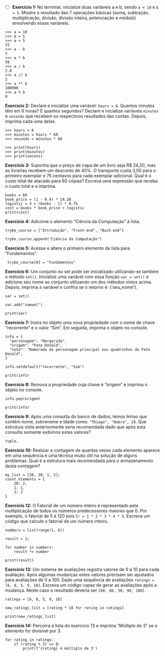 * [ ] **Exercício 1:** No terminal, inicialize duas variáveis a e b, sendo `a = 10` e `b = 5`. Mostre o resultado das 7 operações básicas (soma, subtração, multiplicação, divisão, divisão inteira, potenciação e módulo) envolvendo essas variáveis.

```
>>> a = 10
>>> b = 5
>>> a + 5
15
>>> a - b
5
>>> a * b
50
>>> a / b
2.0
>>> a // b
2
>>> a ** b
100000
>>> a % b
0
```

**Exercício 2:** Declare e inicialize uma variável: `hours = 6`. Quantos minutos têm em 6 horas? E quantos segundos? Declare e inicialize variáveis `minutes` e `seconds` que recebem os respectivos resultados das contas. Depois, imprima cada uma delas.

```
>>> hours = 6
>>> minutes = hours * 60
>>> seconds = minutes * 60

>>> print(hours)
>>> print(minutes)
>>> print(secons)
```

**Exercício 3:** Suponha que o preço de capa de um livro seja R$ 24,20, mas as livrarias recebem um desconto de 40%. O transporte custa 3,00 para o primeiro exemplar e 75 centavos para cada exemplar adicional. Qual é o custo total de atacado para 60 cópias? Escreva uma expressão que receba o custo total e a imprima.

```
books = 60
book_price = (1 - 0.4) * 24.20
logistic = 3 + (books - 1) * 0.75
cost = books * book_price + logistic
print(cost)
```

**Exercício 4:** Adicione o elemento “Ciência da Computação” à lista.

```
trybe_course = ["Introdução", "Front-end", "Back-end"]

trybe_course.append("Ciência da Computação")
```

**Exercício 5:** Acesse e altere o primeiro elemento da lista para “Fundamentos”.

```
 trybe_course[0] = "Fundamentos"
```

**Exercício 6:** Um conjunto ou set pode ser inicializado utilizando-se também o método `set()`. Inicialize uma variável com essa função `var = set()` e adicione seu nome ao conjunto utilizando um dos métodos vistos acima. Depois, imprima a variável e confira se o retorno é: {‘seu_nome’}.

```
var = set()

var.add("samuel")

print(var)
```

**Exercício 7:** Insira no objeto uma nova propriedade com o nome de chave “recorrente” e o valor “Sim”. Em seguida, imprima o objeto no console.

```
info = {
  "personagem": "Margarida",
  "origem": "Pato Donald",
  "nota": "Namorada do personagem principal nos quadrinhos do Pato Donald",
}

info.setdefault("recorrente", "Sim")

print(info)
```

**Exercício 8:** Remova a propriedade cuja chave é “origem” e imprima o objeto no console.

```
info.pop(origem)

print(info)
```

**Exercício 9:** Após uma consulta do banco de dados, temos linhas que contém nome, sobrenome e idade como: `"Thiago", "Nobre", 29`. Que estrutura vista anteriormente seria recomendada dado que após esta consulta somente exibimos estes valores?

```
tuple.
```

**Exercício 10:** Realizar a contagem de quantas vezes cada elemento aparece em uma sequência é uma técnica muito útil na solução de alguns problemas. Qual é a estrutura mais recomendada para o armazenamento desta contagem?

```
my_list = [20, 20, 1, 2];
count_elements = {
    20: 2,
    1: 1,
    2: 2
}
```

**Exercício 12:** O Fatorial de um número inteiro é representado pela multiplicação de todos os números predecessores maiores que 0. Por exemplo, o fatorial de 5 é 120 pois `5! = 1 * 2 * 3 * 4 * 5`. Escreva um código que calcule o fatorial de um número inteiro.

```
numbers = list(range(1, 6))

result = 1;

for number in numbers: 
    result *= number

print(result)
```

**Exercício 13:** Um sistema de avaliações registra valores de 0 a 10 para cada avaliação. Após algumas mudanças estes valores precisam ser ajustados para avaliações de 0 a 100. Dado uma sequência de avaliações `ratings = [6, 8, 5, 9, 10]`. Escreva um código capaz de gerar as avaliações após a mudança. Neste caso o resultado deveria ser `[60, 80, 50, 90, 100]`.

```
ratings = [6, 8, 5, 9, 10]

new_ratings_list = [rating * 10 for rating in ratings]

print(new_ratings_list)
```

**Exercício 14:** Percorra a lista do exercício 13 e imprima “Múltiplo de 3” se o elemento for divisível por 3.

```
for rating in ratings:
    if (rating % 3) == 0:
        print(f'{rating} é múltiplo de 3')
```
